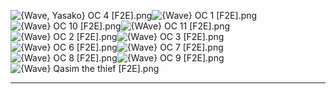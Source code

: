 ![{Wave, Yasako} OC 4 [F2E].png](https://raw.githubusercontent.com/Klokinator/FE-Repo/main/Portrait%20Repository/Spriting%20Community%20OC's%20(Grouped%20by%20Artist)/WAve%20(F2E)/%7BWave,%20Yasako%7D%20OC%204%20%5BF2E%5D.png "{Wave, Yasako} OC 4 [F2E].png")![{Wave} OC 1 [F2E].png](https://raw.githubusercontent.com/Klokinator/FE-Repo/main/Portrait%20Repository/Spriting%20Community%20OC's%20(Grouped%20by%20Artist)/WAve%20(F2E)/%7BWave%7D%20OC%201%20%5BF2E%5D.png "{Wave} OC 1 [F2E].png")![{Wave} OC 10 [F2E].png](https://raw.githubusercontent.com/Klokinator/FE-Repo/main/Portrait%20Repository/Spriting%20Community%20OC's%20(Grouped%20by%20Artist)/WAve%20(F2E)/%7BWave%7D%20OC%2010%20%5BF2E%5D.png "{Wave} OC 10 [F2E].png")![{WAve} OC 11 [F2E].png](https://raw.githubusercontent.com/Klokinator/FE-Repo/main/Portrait%20Repository/Spriting%20Community%20OC's%20(Grouped%20by%20Artist)/WAve%20(F2E)/%7BWAve%7D%20OC%2011%20%5BF2E%5D.png "{WAve} OC 11 [F2E].png")![{Wave} OC 2 [F2E].png](https://raw.githubusercontent.com/Klokinator/FE-Repo/main/Portrait%20Repository/Spriting%20Community%20OC's%20(Grouped%20by%20Artist)/WAve%20(F2E)/%7BWave%7D%20OC%202%20%5BF2E%5D.png "{Wave} OC 2 [F2E].png")![{Wave} OC 3 [F2E].png](https://raw.githubusercontent.com/Klokinator/FE-Repo/main/Portrait%20Repository/Spriting%20Community%20OC's%20(Grouped%20by%20Artist)/WAve%20(F2E)/%7BWave%7D%20OC%203%20%5BF2E%5D.png "{Wave} OC 3 [F2E].png")![{Wave} OC 6 [F2E].png](https://raw.githubusercontent.com/Klokinator/FE-Repo/main/Portrait%20Repository/Spriting%20Community%20OC's%20(Grouped%20by%20Artist)/WAve%20(F2E)/%7BWave%7D%20OC%206%20%5BF2E%5D.png "{Wave} OC 6 [F2E].png")![{Wave} OC 7 [F2E].png](https://raw.githubusercontent.com/Klokinator/FE-Repo/main/Portrait%20Repository/Spriting%20Community%20OC's%20(Grouped%20by%20Artist)/WAve%20(F2E)/%7BWave%7D%20OC%207%20%5BF2E%5D.png "{Wave} OC 7 [F2E].png")![{Wave} OC 8 [F2E].png](https://raw.githubusercontent.com/Klokinator/FE-Repo/main/Portrait%20Repository/Spriting%20Community%20OC's%20(Grouped%20by%20Artist)/WAve%20(F2E)/%7BWave%7D%20OC%208%20%5BF2E%5D.png "{Wave} OC 8 [F2E].png")![{Wave} OC 9 [F2E].png](https://raw.githubusercontent.com/Klokinator/FE-Repo/main/Portrait%20Repository/Spriting%20Community%20OC's%20(Grouped%20by%20Artist)/WAve%20(F2E)/%7BWave%7D%20OC%209%20%5BF2E%5D.png "{Wave} OC 9 [F2E].png")![{Wave} Qasim the thief [F2E].png](https://raw.githubusercontent.com/Klokinator/FE-Repo/main/Portrait%20Repository/Spriting%20Community%20OC's%20(Grouped%20by%20Artist)/WAve%20(F2E)/%7BWave%7D%20Qasim%20the%20thief%20%5BF2E%5D.png "{Wave} Qasim the thief [F2E].png")



----

